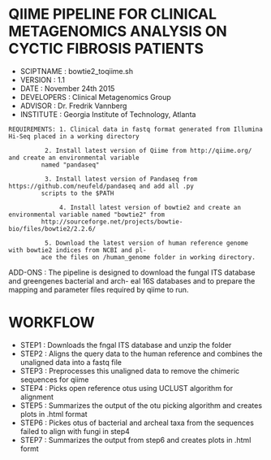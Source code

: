 # QIIME PIPELINE FOR CLINICAL METAGENOMICS ANALYSIS ON CYCTIC FIBROSIS PATIENTS
* SCIPTNAME  :	bowtie2_toqiime.sh
* VERSION    :	1.1
* DATE	    :	November 24th 2015
* DEVELOPERS :	Clinical Metagenomics Group
* ADVISOR    :	Dr. Fredrik Vannberg
* INSTITUTE  :   Georgia Institute of Technology, Atlanta
```
REQUIREMENTS: 1. Clinical data in fastq format generated from Illumina Hi-Seq placed in a working directory

	      2. Install latest version of Qiime from http://qiime.org/ and create an environmental variable 
		 named "pandaseq"

	      3. Install latest version of Pandaseq from https://github.com/neufeld/pandaseq and add all .py 
		 scripts to the $PATH

              4. Install latest version of bowtie2 and create an environmental variable named "bowtie2" from 
	 	 http://sourceforge.net/projects/bowtie-bio/files/bowtie2/2.2.6/

	      5. Download the latest version of human reference genome with bowtie2 indices from NCBI and pl-
		 ace the files on /human_genome folder in working directory.
```
ADD-ONS	    : The pipeline is designed to download the fungal ITS database and greengenes bacterial and arch-
	      eal 16S databases and to prepare the mapping and parameter files required by qiime to run.

# WORKFLOW 

* STEP1	    : Downloads the fngal ITS database and unzip the folder
* STEP2       : Aligns the query data to the human reference and combines the unaligned data into a fastq file
* STEP3	    : Preprocesses this unaligned data to remove the chimeric sequences for qiime
* STEP4	    : Picks open reference otus using UCLUST algorithm for alignment
* STEP5	    : Summarizes the output of the otu picking algorithm and creates plots in .html format
* STEP6       : Pickes otus of bacterial and archeal taxa from the sequences failed to align with fungi in step4
* STEP7       : Summarizes the output from step6 and creates plots in .html formt

